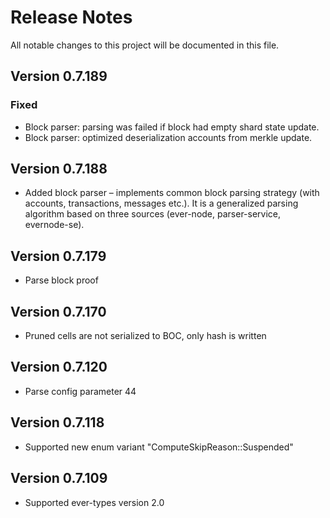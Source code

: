 # Release Notes

All notable changes to this project will be documented in this file.

## Version 0.7.189

### Fixed

- Block parser: parsing was failed if block had empty shard state update.
- Block parser: optimized deserialization accounts from merkle update.  

## Version 0.7.188

- Added block parser – implements common block parsing strategy (with accounts, transactions, messages etc.).
  It is a generalized parsing algorithm based on three sources (ever-node, parser-service, evernode-se). 

## Version 0.7.179

- Parse block proof

## Version 0.7.170

- Pruned cells are not serialized to BOC, only hash is written

## Version 0.7.120

- Parse config parameter 44

## Version 0.7.118

- Supported new enum variant "ComputeSkipReason::Suspended"

## Version 0.7.109

- Supported ever-types version 2.0
